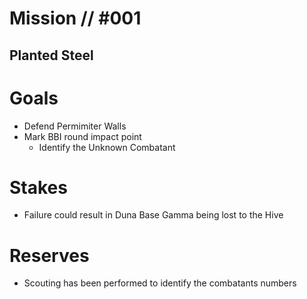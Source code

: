# Mission // #001
## Planted Steel
# Goals
- Defend Permimiter Walls
- Mark BBI round impact point
  - Identify the Unknown Combatant 

# Stakes
- Failure could result in Duna Base Gamma being lost to the Hive

# Reserves
- Scouting has been performed to identify the combatants numbers
